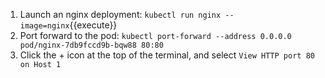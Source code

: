 1. Launch an nginx deployment:
   `kubectl run nginx --image=nginx`{{execute}}
1. Port forward to the pod:
   `kubectl port-forward --address 0.0.0.0 pod/nginx-7db9fccd9b-bqw88 80:80`
1. Click the + icon at the top of the terminal, and select `View HTTP port 80 on Host 1`

